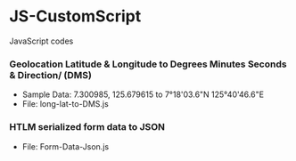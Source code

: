 # JS-CustomScript
JavaScript codes

### Geolocation Latitude & Longitude to Degrees Minutes Seconds & Direction/ (DMS)
- Sample Data: 7.300985, 125.679615 to 7°18'03.6"N 125°40'46.6"E
- File: long-lat-to-DMS.js

### HTLM serialized form data to JSON
- File: Form-Data-Json.js
